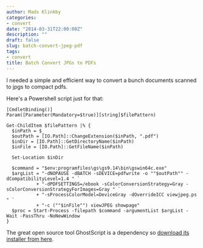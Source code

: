 ```yaml
---
author: Mads Klinkby
categories:
- convert
date: "2014-03-31T22:00:00Z"
description: ""
draft: false
slug: batch-convert-jpeg-pdf
tags:
- convert
title: Batch Convert JPGs to PDFs
---
```



I needed a simple and efficient way to convert a bunch documents scanned to jpgs to compact pdfs.

Here's a Powershell script just for that:

```PS1
[CmdletBinding()]
Param([Parameter(Mandatory=$true)][string]$filePattern)

Get-ChildItem $filePattern |% {
  $inPath = $_
  $outPath = [IO.Path]::ChangeExtension($inPath, ".pdf")
  $inDir = [IO.Path]::GetDirectoryName($inPath)
  $inFile = [IO.Path]::GetFileName($inPath)

  Set-Location $inDir

  $command = "$env:programfiles\gs\gs9.14\bin\gswin64c.exe"
  $argList = "-dNOPAUSE -dBATCH -sDEVICE=pdfwrite -o ""$outPath"" -dCompatibilityLevel=1.4 " `
           + "-dPDFSETTINGS=/ebook -sColorConversionStrategy=Gray -sColorConversionStrategyForImages=Gray " `
           + "-sProcessColorModel=DeviceGray -dOverrideICC viewjpeg.ps " `
           + "-c (""$inFile"") viewJPEG showpage"
  $proc = Start-Process -filepath $command -argumentList $argList -Wait -PassThru -NoNewWindow 
}
```

The great open source tool GhostScript is a dependency so [download its installer from here](http://www.ghostscript.com/download/gsdnld.html).

